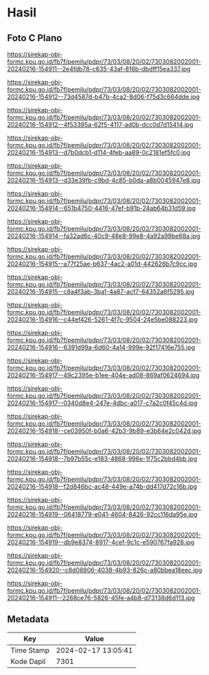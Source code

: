 # Hasil

## Foto C Plano

https://sirekap-obj-formc.kpu.go.id/fb7f/pemilu/pdpr/73/03/08/20/02/7303082002001-20240216-154911--2e4fdb78-c635-43af-816b-dbdff15ea337.jpg

https://sirekap-obj-formc.kpu.go.id/fb7f/pemilu/pdpr/73/03/08/20/02/7303082002001-20240216-154912--73d4587d-b47b-4ca2-8d06-f75d3c664dde.jpg

https://sirekap-obj-formc.kpu.go.id/fb7f/pemilu/pdpr/73/03/08/20/02/7303082002001-20240216-154912--4f53395a-62f5-4117-ad0b-dcc0d7d15414.jpg

https://sirekap-obj-formc.kpu.go.id/fb7f/pemilu/pdpr/73/03/08/20/02/7303082002001-20240216-154913--d7b0dcb1-d114-4feb-aa89-0c2181ef5fc0.jpg

https://sirekap-obj-formc.kpu.go.id/fb7f/pemilu/pdpr/73/03/08/20/02/7303082002001-20240216-154913--d33e39fb-c9bd-4c85-b0da-a8b0045947e8.jpg

https://sirekap-obj-formc.kpu.go.id/fb7f/pemilu/pdpr/73/03/08/20/02/7303082002001-20240216-154914--651b4750-4416-47ef-b91b-24ab64b31d59.jpg

https://sirekap-obj-formc.kpu.go.id/fb7f/pemilu/pdpr/73/03/08/20/02/7303082002001-20240216-154914--fa32ad6c-40c9-48e8-99e8-4a92a99be68a.jpg

https://sirekap-obj-formc.kpu.go.id/fb7f/pemilu/pdpr/73/03/08/20/02/7303082002001-20240216-154915--a77f25ae-b637-4ac2-a01d-442626b7c9cc.jpg

https://sirekap-obj-formc.kpu.go.id/fb7f/pemilu/pdpr/73/03/08/20/02/7303082002001-20240216-154915--c8a4f3ab-3ba1-4a87-acf7-64352a6f5295.jpg

https://sirekap-obj-formc.kpu.go.id/fb7f/pemilu/pdpr/73/03/08/20/02/7303082002001-20240216-154916--c44ef426-5261-4f7c-9504-24e5be088223.jpg

https://sirekap-obj-formc.kpu.go.id/fb7f/pemilu/pdpr/73/03/08/20/02/7303082002001-20240216-154916--6391d99a-6d60-4a14-999e-92f17416e755.jpg

https://sirekap-obj-formc.kpu.go.id/fb7f/pemilu/pdpr/73/03/08/20/02/7303082002001-20240216-154917--49c2395e-b1ee-404e-ad08-869af0624694.jpg

https://sirekap-obj-formc.kpu.go.id/fb7f/pemilu/pdpr/73/03/08/20/02/7303082002001-20240216-154917--0340d8e4-247e-4dbc-a017-c7a2c0f45c4d.jpg

https://sirekap-obj-formc.kpu.go.id/fb7f/pemilu/pdpr/73/03/08/20/02/7303082002001-20240216-154918--ce03950f-b0a6-42b3-9b89-e3b64e2c042d.jpg

https://sirekap-obj-formc.kpu.go.id/fb7f/pemilu/pdpr/73/03/08/20/02/7303082002001-20240216-154918--7b97b55c-e183-4868-996e-1f75c2bbd4bb.jpg

https://sirekap-obj-formc.kpu.go.id/fb7f/pemilu/pdpr/73/03/08/20/02/7303082002001-20240216-154918--f2d846bc-ac48-449e-a74b-dd417d72c16b.jpg

https://sirekap-obj-formc.kpu.go.id/fb7f/pemilu/pdpr/73/03/08/20/02/7303082002001-20240216-154919--06418779-e041-4604-8426-92cc116da95e.jpg

https://sirekap-obj-formc.kpu.go.id/fb7f/pemilu/pdpr/73/03/08/20/02/7303082002001-20240216-154919--db9e8374-8917-4cef-9c1c-e590767fa926.jpg

https://sirekap-obj-formc.kpu.go.id/fb7f/pemilu/pdpr/73/03/08/20/02/7303082002001-20240216-154920--c8d08806-4038-4b93-826c-a80bbea18eec.jpg

https://sirekap-obj-formc.kpu.go.id/fb7f/pemilu/pdpr/73/03/08/20/02/7303082002001-20240216-154911--2268ce76-5826-45fe-a4b8-d73138d6d113.jpg


## Metadata

| Key        | Value               |
| ---------- | ------------------- |
| Time Stamp | 2024-02-17 13:05:41 |
| Kode Dapil | 7301                |



